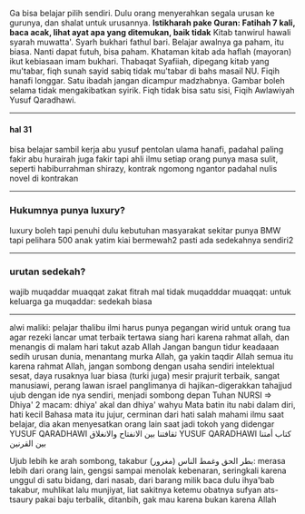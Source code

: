 Ga bisa belajar pilih sendiri.
Dulu orang menyerahkan segala urusan ke gurunya, dan shalat untuk urusannya. 
**Istikharah pake Quran: Fatihah 7 kali, baca acak, lihat ayat apa yang ditemukan, baik tidak**
Kitab tanwirul hawali syarah muwatta'. Syarh bukhari fathul bari. 
Belajar awalnya ga paham, itu biasa. Nanti dapat futuh, bisa paham.
Khataman kitab ada haflah (mayoran) ikut kebiasaan imam bukhari.
Thabaqat Syafiiah, dipegang kitab yang mu'tabar, fiqh sunah sayid sabiq tidak mu'tabar di bahs masail NU.
Fiqih hanafi longgar. Satu ibadah jangan dicampur madzhabnya.
Gambar boleh selama tidak mengakibatkan syirik.
Fiqh tidak bisa satu sisi, Fiqih Awlawiyah Yusuf Qaradhawi.

---
#### hal 31

bisa belajar sambil kerja
abu yusuf pentolan ulama hanafi, padahal paling fakir
abu hurairah juga fakir tapi ahli ilmu
setiap orang punya masa sulit, seperti habiburrahman shirazy, kontrak ngomong ngantor padahal nulis novel di kontrakan

---

### Hukumnya punya luxury?
luxury boleh tapi penuhi dulu kebutuhan masyarakat sekitar
punya BMW tapi pelihara 500 anak yatim
kiai bermewah2 pasti ada sedekahnya sendiri2

---

### urutan sedekah?
wajib muqaddar muaqqat zakat fitrah mal
tidak muqadddar muaqqat: untuk keluarga 
ga muqaddar: sedekah biasa

---
alwi maliki: pelajar thalibu ilmi harus punya pegangan wirid untuk orang tua agar rezeki lancar
umat terbaik tertawa siang hari karena rahmat allah, dan menangis di malam hari takut azab Allah
Jangan bangun tidur keadaaan sedih urusan dunia, menantang murka Allah, ga yakin taqdir Allah
semua itu karena rahmat Allah,  jangan sombong dengan usaha sendiri
intelektual sesat, daya rusaknya luar biasa
(turki juga) mesir prajurit terbaik, sangat manusiawi, perang lawan israel panglimanya di hajikan-digerakkan tahajjud
ujub dengan ide nya sendiri, menjadi sombong depan Tuhan
NURSI => Dhiya' 2 macam: dhiya' akal dan dhiya' wahyu
Mata batin itu nabi dalam diri, hati kecil
Bahasa mata itu jujur, cerminan dari hati
salah mahami ilmu saat belajar, dia akan menyesatkan orang lain saat jadi tokoh yang didengar
YUSUF QARADHAWI ثقافتنا بين الانفتاح والانغلاق 
YUSUF QARADHAWI كتاب أمتنا بين القرنين

Ujub lebih ke arah sombong, takabur (مغرور) 
بطر الحق وغمط الناس: merasa lebih dari orang lain, gengsi sampai menolak kebenaran, seringkali karena unggul di satu bidang, dari nasab, dari barang milik 
baca dulu ihya'bab takabur, muhlikat lalu munjiyat, liat sakitnya ketemu obatnya
sufyan ats-tsaury pakai baju terbalik, ditanbih, gak mau karena bukan karena Allah
